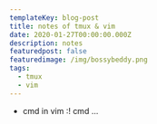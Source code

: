 ```yaml
---
templateKey: blog-post
title: notes of tmux & vim
date: 2020-01-27T00:00:00.000Z
description: notes 
featuredpost: false
featuredimage: /img/bossybeddy.png
tags:
  - tmux
  - vim
---
```


* cmd in vim
:! cmd ...